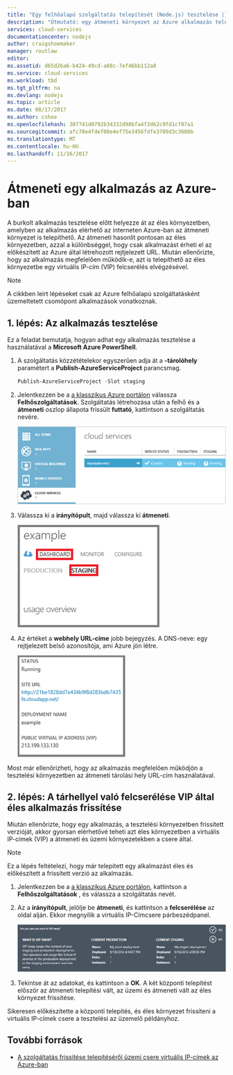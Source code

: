 ```yaml
---
title: "Egy felhőalapú szolgáltatás telepítését (Node.js) tesztelése |} Microsoft Docs"
description: "Útmutató: egy átmeneti környezet az Azure alkalmazás telepítése, majd telepíteni kell a virtuális IP-cím (VIP) lapozóterület használata termelési környezetben."
services: cloud-services
documentationcenter: nodejs
author: craigshoemaker
manager: routlaw
editor: 
ms.assetid: d65d26a6-b424-49cd-a88c-7ef46bb112a8
ms.service: cloud-services
ms.workload: tbd
ms.tgt_pltfrm: na
ms.devlang: nodejs
ms.topic: article
ms.date: 08/17/2017
ms.author: cshoe
ms.openlocfilehash: 307741d0792b34332d98bfa4f2d62c9fd1cf07a1
ms.sourcegitcommit: afc78e4fdef08e4ef75e3456fdfe3709d3c3680b
ms.translationtype: MT
ms.contentlocale: hu-HU
ms.lasthandoff: 11/16/2017
---
```

# <a name="staging-an-application-in-azure"></a>Átmeneti egy alkalmazás az Azure-ban
A burkolt alkalmazás tesztelése előtt helyezze át az éles környezetben, amelyben az alkalmazás elérhető az interneten Azure-ban az átmeneti környezet is telepíthető. Az átmeneti hasonlít pontosan az éles környezetben, azzal a különbséggel, hogy csak alkalmazást érheti el az előkészített az Azure által létrehozott rejtjelezett URL. Miután ellenőrizte, hogy az alkalmazás megfelelően működik-e, azt is telepíthető az éles környezetbe egy virtuális IP-cím (VIP) felcserélés elvégzésével.

> [!NOTE]
> A cikkben leírt lépéseket csak az Azure felhőalapú szolgáltatásként üzemeltetett csomópont alkalmazások vonatkoznak.
> 
> 

## <a name="step-1-stage-an-application"></a>1. lépés: Az alkalmazás tesztelése
Ez a feladat bemutatja, hogyan adhat egy alkalmazás tesztelése a használatával a **Microsoft Azure PowerShell**.

1. A szolgáltatás közzétételekor egyszerűen adja át a **-tárolóhely** paramétert a **Publish-AzureServiceProject** parancsmag.
   
   ```powershell
   Publish-AzureServiceProject -Slot staging
   ```
2. Jelentkezzen be a [a klasszikus Azure portálon] válassza **Felhőszolgáltatások**. Szolgáltatás létrehozása után a felhő és a **átmeneti** oszlop állapota frissült **futtató**, kattintson a szolgáltatás nevére.
   
   ![a portál egy futó szolgáltatással megjelenítése][cloud-service]
3. Válassza ki a **irányítópult**, majd válassza ki **átmeneti**.
   
   ![cloud service irányítópult][cloud-service-dashboard]
4. Az értéket a **webhely URL-címe** jobb bejegyzés. A DNS-neve: egy rejtjelezett belső azonosítója, ami Azure jön létre.
   
    ![webhely URL-címe][cloud-service-staging-url]

Most már ellenőrizheti, hogy az alkalmazás megfelelően működjön a tesztelési környezetben az átmeneti tárolási hely URL-cím használatával.

## <a name="step-2-upgrade-an-application-in-production-by-swapping-vips"></a>2. lépés: A tárhellyel való felcserélése VIP által éles alkalmazás frissítése
Miután ellenőrizte, hogy egy alkalmazás, a tesztelési környezetben frissített verzióját, akkor gyorsan elérhetővé teheti azt éles környezetben a virtuális IP-címek (VIP) a átmeneti és üzemi környezetekben a csere által.

> [!NOTE]
> Ez a lépés feltételezi, hogy már telepített egy alkalmazást éles és előkészített a frissített verzió az alkalmazás.
> 
> 

1. Jelentkezzen be a [a klasszikus Azure portálon], kattintson a **Felhőszolgáltatások** , és válassza a szolgáltatás nevét.
2. Az a **irányítópult**, jelölje be **átmeneti**, és kattintson a **felcserélése** az oldal alján. Ekkor megnyílik a virtuális IP-Címcsere párbeszédpanel.
   
   ![VIP-csere párbeszédpanel][vip-swap-dialog]
3. Tekintse át az adatokat, és kattintson a **OK**. A két központi telepítést először az átmeneti telepítési vált, az üzemi és átmeneti vált az éles környezet frissítése.

Sikeresen előkészítette a központi telepítés, és éles környezet frissíteni a virtuális IP-címek csere a tesztelési az üzemelő példányhoz.

## <a name="additional-resources"></a>További források
* [A szolgáltatás frissítése telepítéséről üzemi csere virtuális IP-címek az Azure-ban]

[a klasszikus Azure portálon]: http://manage.windowsazure.com
[cloud-service]: ./media/cloud-services-nodejs-stage-application/staging-cloud-service-running.png
[cloud-service-dashboard]: ./media/cloud-services-nodejs-stage-application/cloud-service-dashboard-staging.png
[cloud-service-staging-url]: ./media/cloud-services-nodejs-stage-application/cloud-service-staging-url.png
[vip-swap-dialog]: ./media/cloud-services-nodejs-stage-application/vip-swap-dialog.png
[A szolgáltatás frissítése telepítéséről üzemi csere virtuális IP-címek az Azure-ban]: cloud-services-how-to-manage-portal.md#how-to-swap-deployments-to-promote-a-staged-deployment-to-production
